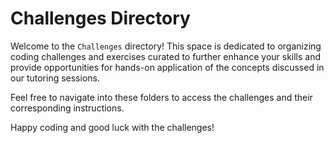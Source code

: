 
# Challenges Directory

Welcome to the `Challenges` directory! This space is dedicated to organizing coding challenges and exercises curated to further enhance your skills and provide opportunities for hands-on application of the concepts discussed in our tutoring sessions.

Feel free to navigate into these folders to access the challenges and their corresponding instructions.

Happy coding and good luck with the challenges!

